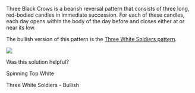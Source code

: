 Three Black Crows is a bearish reversal pattern that consists of three long, red-bodied candles in immediate succession. For each of these candles, each day opens within the body of the day before and closes either at or near its low.

The bullish version of this pattern is the [Three White Soldiers pattern](https://www.tradingview.com/chart/?solution=43000583793).

![](https://s3.amazonaws.com/cdn.freshdesk.com/data/helpdesk/attachments/production/43140663635/original/Vv2TmQIXNaE2ATUZ7vrkDAixoWypa6kDmg.png?1594050919)

  

Was this solution helpful?

Spinning Top White

Three White Soldiers - Bullish